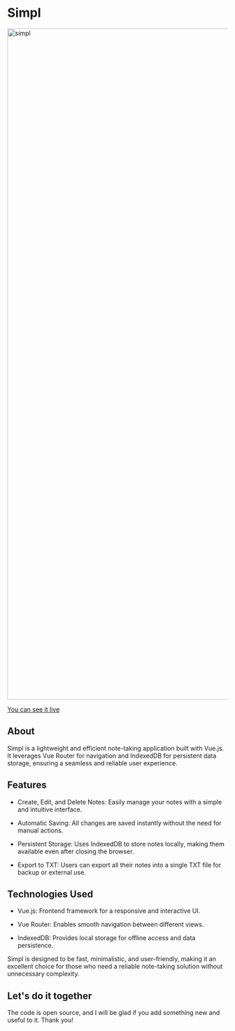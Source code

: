 # Simpl 

<img width="1536" alt="simpl" src="https://github.com/user-attachments/assets/4b83eb45-2991-4906-b4e8-0adba5f37028" />

[You can see it live](https://mxbv.github.io/simpl)


## About

Simpl is a lightweight and efficient note-taking application built with Vue.js. It leverages Vue Router for navigation and IndexedDB for persistent data storage, ensuring a seamless and reliable user experience.

## Features

* Create, Edit, and Delete Notes: Easily manage your notes with a simple and intuitive interface.

* Automatic Saving: All changes are saved instantly without the need for manual actions.

* Persistent Storage: Uses IndexedDB to store notes locally, making them available even after closing the browser.

* Export to TXT: Users can export all their notes into a single TXT file for backup or external use.

## Technologies Used

* Vue.js: Frontend framework for a responsive and interactive UI.

* Vue Router: Enables smooth navigation between different views.

* IndexedDB: Provides local storage for offline access and data persistence.

Simpl is designed to be fast, minimalistic, and user-friendly, making it an excellent choice for those who need a reliable note-taking solution without unnecessary complexity.



## Let's do it together

The code is open source, and I will be glad if you add something new and useful to it. Thank you!

